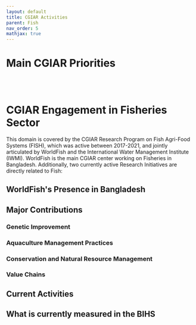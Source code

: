 ```yaml
---
layout: default
title: CGIAR Activities
parent: Fish
nav_order: 5
mathjax: true
---
```


# Main CGIAR Priorities

<br> <br> 

# CGIAR Engagement in Fisheries Sector

This domain is covered by the CGIAR Research Program on Fish Agri-Food Systems (FISH), which was active between 2017-2021, and jointly articulated by WorldFish and the International Water Management Institute (IWMI). WorldFish is the main CGIAR center working on Fisheries in Bangladesh. Additionally, two currently active Research Initiatives are directly related to Fish: 

## WorldFish's Presence in Bangladesh


## Major Contributions
### Genetic Improvement

### Aquaculture Management Practices

### Conservation and Natural Resource Management

### Value Chains


## Current Activities




## What is currently measured in the BIHS
